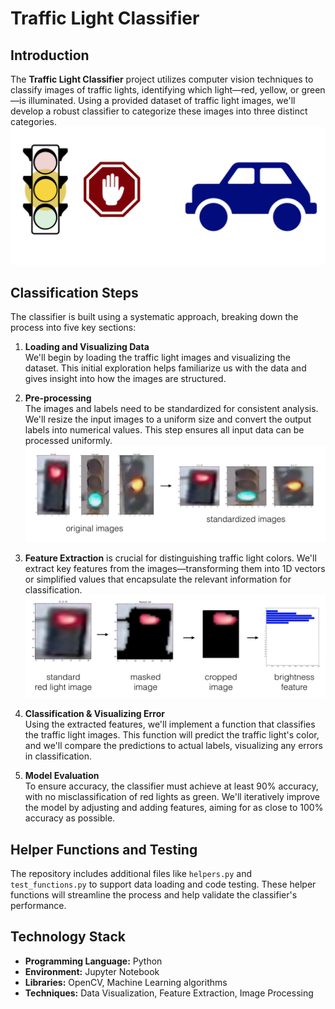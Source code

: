 # Traffic Light Classifier

## Introduction
The **Traffic Light Classifier** project utilizes computer vision techniques to classify images of traffic lights, identifying which light—red, yellow, or green—is illuminated. Using a provided dataset of traffic light images, we'll develop a robust classifier to categorize these images into three distinct categories.
  ![all_lights](./images/all-lights.png)

## Classification Steps
The classifier is built using a systematic approach, breaking down the process into five key sections:

1. **Loading and Visualizing Data**  
   We'll begin by loading the traffic light images and visualizing the dataset. This initial exploration helps familiarize us with the data and gives insight into how the images are structured.

2. **Pre-processing**  
   The images and labels need to be standardized for consistent analysis. We'll resize the input images to a uniform size and convert the output labels into numerical values. This step ensures all input data can be processed uniformly.
   ![processing](./images/processing-steps.png)

3. **Feature Extraction** is crucial for distinguishing traffic light colors. We'll extract key features from the images—transforming them into 1D vectors or simplified values that encapsulate the relevant information for classification.
   ![feature](./images/feature-ext-steps.png)

4. **Classification & Visualizing Error**  
   Using the extracted features, we'll implement a function that classifies the traffic light images. This function will predict the traffic light's color, and we'll compare the predictions to actual labels, visualizing any errors in classification.

5. **Model Evaluation**  
   To ensure accuracy, the classifier must achieve at least 90% accuracy, with no misclassification of red lights as green. We'll iteratively improve the model by adjusting and adding features, aiming for as close to 100% accuracy as possible.

## Helper Functions and Testing
The repository includes additional files like `helpers.py` and `test_functions.py` to support data loading and code testing. These helper functions will streamline the process and help validate the classifier's performance.

## Technology Stack
- **Programming Language:** Python  
- **Environment:** Jupyter Notebook  
- **Libraries:** OpenCV, Machine Learning algorithms  
- **Techniques:** Data Visualization, Feature Extraction, Image Processing